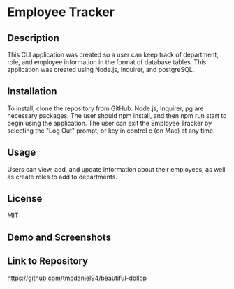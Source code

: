 # Employee Tracker

## Description
This CLI application was created so a user can keep track of department, role, and employee information in the format of database tables. This application was created using Node.js, Inquirer, and postgreSQL.

## Installation
To install, clone the repository from GitHub. Node.js, Inquirer, pg are necessary packages. The user should npm install, and then npm run start to begin using the application. The user can exit the Employee Tracker by selecting the "Log Out" prompt, or key in control c (on Mac) at any time.

## Usage
Users can view, add, and update information about their employees, as well as create roles to add to departments. 

## License
MIT

## Demo and Screenshots


## Link to Repository
https://github.com/tmcdaniel94/beautiful-dollop

